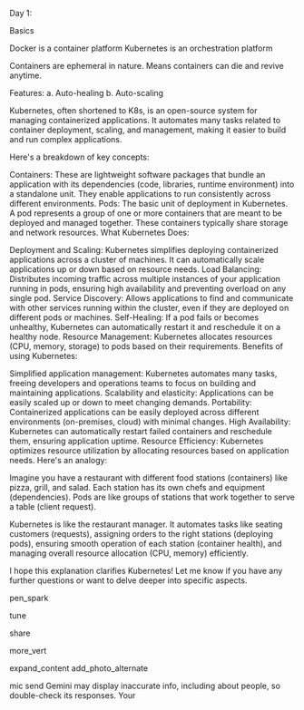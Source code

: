 Day 1:

Basics

Docker is a container platform
Kubernetes is an orchestration platform

Containers are ephemeral in nature. Means containers can die and revive anytime.

Features:
 a. Auto-healing
 b. Auto-scaling


 Kubernetes, often shortened to K8s, is an open-source system for managing containerized applications. It automates many tasks related to container deployment, scaling, and management, making it easier to build and run complex applications.

Here's a breakdown of key concepts:

Containers: These are lightweight software packages that bundle an application with its dependencies (code, libraries, runtime environment) into a standalone unit. They enable applications to run consistently across different environments.
Pods: The basic unit of deployment in Kubernetes. A pod represents a group of one or more containers that are meant to be deployed and managed together. These containers typically share storage and network resources.
What Kubernetes Does:

Deployment and Scaling: Kubernetes simplifies deploying containerized applications across a cluster of machines. It can automatically scale applications up or down based on resource needs.
Load Balancing: Distributes incoming traffic across multiple instances of your application running in pods, ensuring high availability and preventing overload on any single pod.
Service Discovery: Allows applications to find and communicate with other services running within the cluster, even if they are deployed on different pods or machines.
Self-Healing: If a pod fails or becomes unhealthy, Kubernetes can automatically restart it and reschedule it on a healthy node.
Resource Management: Kubernetes allocates resources (CPU, memory, storage) to pods based on their requirements.
Benefits of using Kubernetes:

Simplified application management: Kubernetes automates many tasks, freeing developers and operations teams to focus on building and maintaining applications.
Scalability and elasticity: Applications can be easily scaled up or down to meet changing demands.
Portability: Containerized applications can be easily deployed across different environments (on-premises, cloud) with minimal changes.
High Availability: Kubernetes can automatically restart failed containers and reschedule them, ensuring application uptime.
Resource Efficiency: Kubernetes optimizes resource utilization by allocating resources based on application needs.
Here's an analogy:

Imagine you have a restaurant with different food stations (containers) like pizza, grill, and salad. Each station has its own chefs and equipment (dependencies).  Pods are like groups of stations that work together to serve a table (client request).

Kubernetes is like the restaurant manager. It automates tasks like seating customers (requests), assigning orders to the right stations (deploying pods), ensuring smooth operation of each station (container health), and managing overall resource allocation (CPU, memory) efficiently.

I hope this explanation clarifies Kubernetes! Let me know if you have any further questions or want to delve deeper into specific aspects.

pen_spark




tune

share


more_vert


expand_content
add_photo_alternate

mic
send
Gemini may display inaccurate info, including about people, so double-check its responses. Your